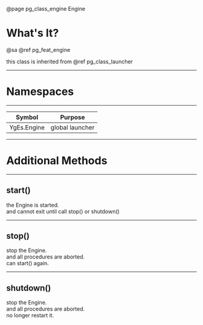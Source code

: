 ﻿@page pg_class_engine Engine

# What's It?

@sa @ref pg_feat_engine  

this class is inherited from @ref pg_class_launcher  

-----
# Namespaces

-----
| Symbol | Purpose |
|--------|---------|
| YgEs.Engine | global launcher |

-----
# Additional Methods

-----
## start()

the Engine is started.  
and cannot exit until call stop() or shutdown()  

-----
## stop()

stop the Engine.  
and all procedures are aborted.  
can start() again.  

-----
## shutdown()

stop the Engine.  
and all procedures are aborted.  
no longer restart it.  
